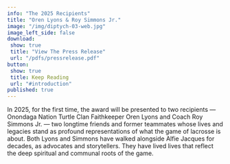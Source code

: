 ```yaml
---
info: "The 2025 Recipients"
title: "Oren Lyons & Roy Simmons Jr."
image: "/img/diptych-03-web.jpg"
image_left_side: false
download:
 show: true
 title: "View The Press Release"
 url: "/pdfs/pressrelease.pdf"
button:
 show: true 
 title: Keep Reading
 url: "#introduction"
published: true
---
```

In 2025, for the first time, the award will be presented to two recipients — Onondaga Nation Turtle Clan Faithkeeper Oren Lyons and Coach Roy Simmons Jr. — two longtime friends and former teammates whose lives and legacies stand as profound representations of what the game of lacrosse is about. Both Lyons and Simmons have walked alongside Alfie Jacques for decades, as advocates and storytellers. They have lived lives that reflect the deep spiritual and communal roots of the game.
